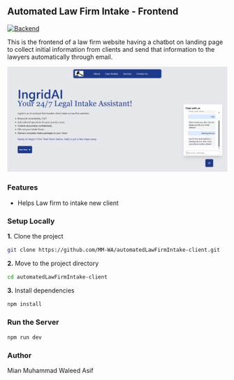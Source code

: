 ## Automated Law Firm Intake - Frontend  
[![Backend](https://img.shields.io/badge/Backend_Repo-%29ABE2)](https://github.com/MM-WA/automatedLawFirmIntake-server)

This is the frontend of a law firm website having a chatbot on landing page to collect initial information from clients and send that information to the lawyers automatically through email.  

![screenshot](public/screenshot.jpg)

### Features  
- Helps Law firm to intake new client 

### Setup Locally
**1.** Clone the project
```bash
git clone https://github.com/MM-WA/automatedLawFirmIntake-client.git
```
**2.** Move to the project directory
```bash
cd automatedLawFirmIntake-client
```
**3.** Install dependencies
```bash
npm install
```

### Run the Server
```bash
npm run dev
```

### Author
Mian Muhammad Waleed Asif
